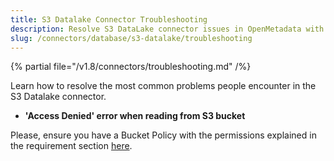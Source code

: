 ```yaml
---
title: S3 Datalake Connector Troubleshooting
description: Resolve S3 DataLake connector issues in OpenMetadata with expert troubleshooting guides, common error fixes, and step-by-step solutions for seamless dat...
slug: /connectors/database/s3-datalake/troubleshooting
---
```


{% partial file="/v1.8/connectors/troubleshooting.md" /%}

Learn how to resolve the most common problems people encounter in the S3 Datalake connector.

* **'Access Denied' error when reading from S3 bucket**

Please, ensure you have a Bucket Policy with the permissions explained in the requirement section [here](/connectors/database/s3-datalake).
